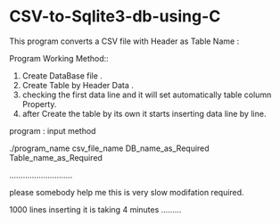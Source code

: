 # CSV-to-Sqlite3-db-using-C

This program converts a CSV file with Header as Table Name :

Program Working Method::

1. Create DataBase file .
2. Create Table by Header Data .
3. checking the first data line and it will set automatically table column Property.
4. after Create the table by its own it starts inserting data line by line.

program : input method

./program_name csv_file_name DB_name_as_Required Table_name_as_Required

............................


please somebody help me this is very slow modifation required.

1000 lines inserting it is taking 4 minutes .........
